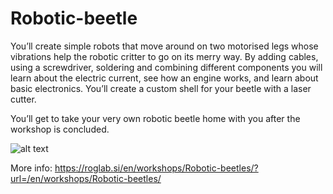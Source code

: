 # Robotic-beetle

You’ll create simple robots that move around on two motorised legs whose vibrations help the robotic critter to go on its merry way. By adding cables, using a screwdriver, soldering and combining different components you will learn about the electric current, see how an engine works, and learn about basic electronics. You’ll create a custom shell for your beetle with a laser cutter.

You’ll get to take your very own robotic beetle home with you after the workshop is concluded.


![alt text](https://roglab.si/assets/Uploads/02-DELAVNICE/OTROSKE/robotski-zuzki-delavnica-foto-NA.jpeg "fancy beetle")

More info:
https://roglab.si/en/workshops/Robotic-beetles/?url=/en/workshops/Robotic-beetles/
